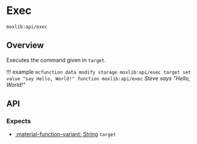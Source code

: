 # Exec
`moxlib:api/exec`

## Overview
Executes the command given in `target`.

!!! example
    ``` mcfunction
    data modify storage moxlib:api/exec target set value "say Hello, World!"
    function moxlib:api/exec
    ```
    *Steve says "Hello, World!"*

## API
### Expects
- [:material-function-variant: String](../../types/.md#string) `target`